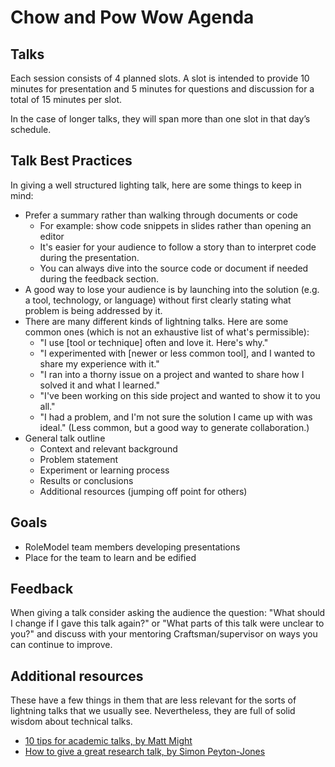 # Chow and Pow Wow Agenda

## Talks

Each session consists of 4 planned slots.  A slot is intended to provide 10 minutes for presentation and 5 minutes for questions and discussion for a total of 15 minutes per slot.

In the case of longer talks, they will span more than one slot in that day’s schedule.

## Talk Best Practices

In giving a well structured lighting talk, here are some things to keep in mind:

* Prefer a summary rather than walking through documents or code
  * For example: show code snippets in slides rather than opening an editor
  * It's easier for your audience to follow a story than to interpret code during the presentation.
  * You can always dive into the source code or document if needed during the feedback section.
* A good way to lose your audience is by launching into the solution (e.g. a tool, technology, or language) without first clearly stating what problem is being addressed by it.
* There are many different kinds of lightning talks. Here are some common ones (which is not an exhaustive list of what's permissible):
  * "I use [tool or technique] often and love it. Here's why."
  * "I experimented with [newer or less common tool], and I wanted to share my experience with it."
  * "I ran into a thorny issue on a project and wanted to share how I solved it and what I learned."
  * "I've been working on this side project and wanted to show it to you all."
  * "I had a problem, and I'm not sure the solution I came up with was ideal." (Less common, but a good way to generate collaboration.)
* General talk outline
  * Context and relevant background
  * Problem statement
  * Experiment or learning process
  * Results or conclusions
  * Additional resources (jumping off point for others)

## Goals

* RoleModel team members developing presentations
* Place for the team to learn and be edified

## Feedback

When giving a talk consider asking the audience the question: "What should I change if I gave this talk again?" or "What parts of this talk were unclear to you?" and discuss with your mentoring Craftsman/supervisor on ways you can continue to improve.

## Additional resources

These have a few things in them that are less relevant for the sorts of lightning talks that we usually see. Nevertheless, they are full of solid wisdom about technical talks.

* [10 tips for academic talks, by Matt Might](http://matt.might.net/articles/academic-presentation-tips/)
* [How to give a great research talk, by Simon Peyton-Jones](http://slideplayer.com/slide/4153651/)
